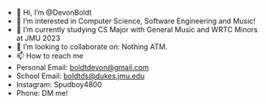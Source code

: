 - 👋 Hi, I’m @DevonBoldt
- 👀 I’m interested in Computer Science, Software Engineering and Music! 
- 🌱 I’m currently studying CS Major with General Music and WRTC Minors at JMU 2023 
- 💞️ I’m looking to collaborate on: Nothing ATM. 
- 📫 How to reach me 
-   Personal Email: boldtdevon@gmail.com 
-   School Email: boldtds@dukes.jmu.edu 
-   Instagram: Spudboy4800 
-   Phone: DM me! 

<!---
DevonBoldt/DevonBoldt is a ✨ special ✨ repository because its `README.md` (this file) appears on your GitHub profile.
You can click the Preview link to take a look at your changes.
--->
